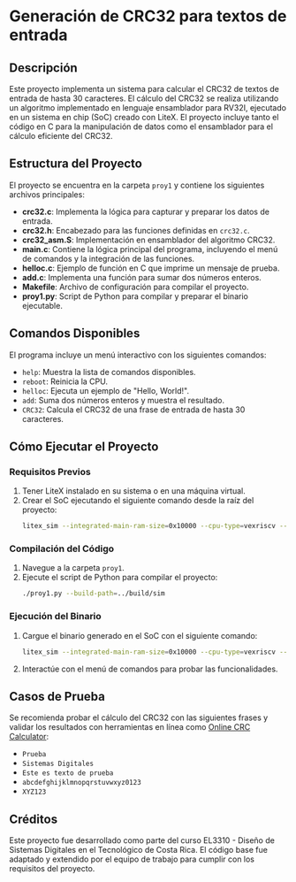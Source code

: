 # Generación de CRC32 para textos de entrada

## Descripción
Este proyecto implementa un sistema para calcular el CRC32 de textos de entrada de hasta 30 caracteres. El cálculo del CRC32 se realiza utilizando un algoritmo implementado en lenguaje ensamblador para RV32I, ejecutado en un sistema en chip (SoC) creado con LiteX. El proyecto incluye tanto el código en C para la manipulación de datos como el ensamblador para el cálculo eficiente del CRC32.

## Estructura del Proyecto
El proyecto se encuentra en la carpeta `proy1` y contiene los siguientes archivos principales:

- **crc32.c**: Implementa la lógica para capturar y preparar los datos de entrada.
- **crc32.h**: Encabezado para las funciones definidas en `crc32.c`.
- **crc32_asm.S**: Implementación en ensamblador del algoritmo CRC32.
- **main.c**: Contiene la lógica principal del programa, incluyendo el menú de comandos y la integración de las funciones.
- **helloc.c**: Ejemplo de función en C que imprime un mensaje de prueba.
- **add.c**: Implementa una función para sumar dos números enteros.
- **Makefile**: Archivo de configuración para compilar el proyecto.
- **proy1.py**: Script de Python para compilar y preparar el binario ejecutable.

## Comandos Disponibles
El programa incluye un menú interactivo con los siguientes comandos:

- `help`: Muestra la lista de comandos disponibles.
- `reboot`: Reinicia la CPU.
- `helloc`: Ejecuta un ejemplo de "Hello, World!".
- `add`: Suma dos números enteros y muestra el resultado.
- `CRC32`: Calcula el CRC32 de una frase de entrada de hasta 30 caracteres.

## Cómo Ejecutar el Proyecto

### Requisitos Previos
1. Tener LiteX instalado en su sistema o en una máquina virtual.
2. Crear el SoC ejecutando el siguiente comando desde la raíz del proyecto:
   ```bash
   litex_sim --integrated-main-ram-size=0x10000 --cpu-type=vexriscv --no-compile-gateware
   ```

### Compilación del Código
1. Navegue a la carpeta `proy1`.
2. Ejecute el script de Python para compilar el proyecto:
   ```bash
   ./proy1.py --build-path=../build/sim
   ```

### Ejecución del Binario
1. Cargue el binario generado en el SoC con el siguiente comando:
   ```bash
   litex_sim --integrated-main-ram-size=0x10000 --cpu-type=vexriscv --ram-init=./proy1/proy1.bin
   ```
2. Interactúe con el menú de comandos para probar las funcionalidades.

## Casos de Prueba
Se recomienda probar el cálculo del CRC32 con las siguientes frases y validar los resultados con herramientas en línea como [Online CRC Calculator](https://emn178.github.io/online-tools/crc/):

- `Prueba`
- `Sistemas Digitales`
- `Este es texto de prueba`
- `abcdefghijklmnopqrstuvwxyz0123`
- `XYZ123`

## Créditos
Este proyecto fue desarrollado como parte del curso EL3310 - Diseño de Sistemas Digitales en el Tecnológico de Costa Rica. El código base fue adaptado y extendido por el equipo de trabajo para cumplir con los requisitos del proyecto.
